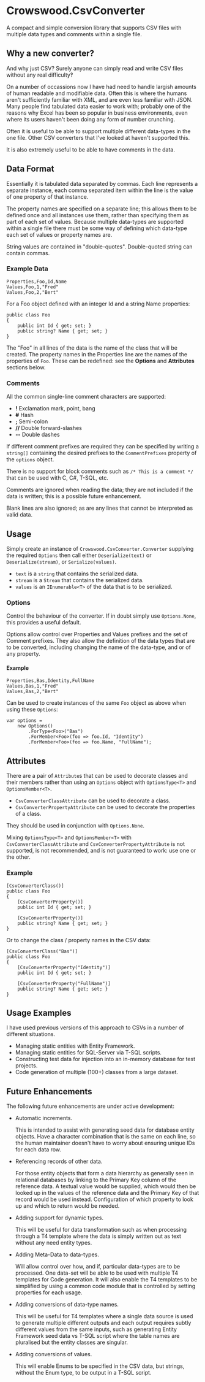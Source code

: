﻿# Crowswood.CsvConverter

A compact and simple conversion library that supports CSV files with multiple 
data types and comments within a single file.

## Why a new converter?

And why just CSV? Surely anyone can simply read and write CSV files without any 
real difficulty‽

On a number of occassions now I have had need to handle largish amounts of human
readable and modifiable data. Often this is where the humans aren't sufficiently
familiar with XML, and are even less familiar with JSON. Many people find 
tabulated data easier to work with; probably one of the reasons why Excel has 
been so popular in business environments, even where its users haven't been 
doing any form of number crunching.

Often it is useful to be able to support multiple different data-types in the 
one file. Other CSV converters that I've looked at haven't supported this.

It is also extremely useful to be able to have comments in the data.

## Data Format

Essentially it is tabulated data separated by commas. Each line represents a 
separate instance, each comma separated item within the line is the value of one
property of that instance.

The property names are specified on a separate line; this allows them to be 
defined once and all instances use them, rather than specifying them as part of 
each set of values. Because multiple data-types are supported within a single 
file there must be some way of defining which data-type each set of values or 
property names are.

String values are contained in "double-quotes". Double-quoted string can contain 
commas.

### Example Data

```
Properties,Foo,Id,Name
Values,Foo,1,"Fred"
Values,Foo,2,"Bert"
```

For a Foo object defined with an integer Id and a string Name properties:
```
public class Foo
{
    public int Id { get; set; }
    public string? Name { get; set; }
}
```

The "Foo" in all lines of the data is the name of the class that will be 
created. The property names in the Properties line are the names of the 
properties of `Foo`. These can be redefined: see the **Options** and 
**Attributes** sections below.

### Comments

All the common single-line comment characters are supported:
- **!** Exclamation mark, point, bang
- **\#** Hash
- **;** Semi-colon
- **//** Double forward-slashes
- **\-\-** Double dashes

If different comment prefixes are required they can be specified by writing a
`string[]` containing the desired prefixes to the `CommentPrefixes` property of 
the `options` object.

There is no support for block comments such as `/* This is a comment */` that 
can be used with C, C#, T-SQL, etc.

Comments are ignored when reading the data; they are not included if the data is
written; this is a possible future enhancement.

Blank lines are also ignored; as are any lines that cannot be interpreted as 
valid data.

## Usage

Simply create an instance of `Crowswood.CsvConverter.Converter` supplying the 
required `Options` then call either `Deserialize(text)` or 
`Deserialize(stream)`, or `Serialize(values)`.
- `text` is a `string` that contains the serialized data.
- `stream` is a `Stream` that contains the serialized data.
- `values` is an `IEnumerable<T>` of the data that is to be serialized.

### Options

Control the behaviour of the converter. If in doubt simply use `Options.None`, 
this provides a useful default.

Options allow control over Properties and Values prefixes and the set of Comment
prefixes. They also allow the definition of the data types that are to be 
converted, including changing the name of the data-type, and or of any property.

#### Example

```
Properties,Bas,Identity,FullName
Values,Bas,1,"Fred"
Values,Bas,2,"Bert"
```

Can be used to create instances of the same `Foo` object as above when using 
these `Options`:
```
var options =
    new Options()
        .ForType<Foo>("Bas")
        .ForMember<Foo>(foo => foo.Id, "Identity")
        .ForMember<Foo>(foo => foo.Name, "FullName");
```

## Attributes

There are a pair of `Attribute`s that can be used to decorate classes and their 
members rather than using an `Options` object with `OptionsType<T>` and 
`OptionsMember<T>`.
- `CsvConverterClassAttribute` can be used to decorate a class.
- `CsvConverterPropertyAttribute` can be used to decorate the properties of a 
class.

They should be used in conjunction with `Options.None`.

Mixing `OptionsType<T>` and `OptionsMember<T>` with `CsvConverterClassAttribute`
and `CsvConverterPropertyAttribute` is not supported, is not recommended, and is
not guaranteed to work: use one or the other.

### Example
```
[CsvConverterClass()]
public class Foo
{
    [CsvConverterProperty()]
    public int Id { get; set; }
    
    [CsvConverterProperty()]
    public string? Name { get; set; }
}
```
Or to change the class / property names in the CSV data:
```
[CsvConverterClass("Bas")]
public class Foo
{
    [CsvConverterProperty("Identity")]
    public int Id { get; set; }
    
    [CsvConverterProperty("FullName")]
    public string? Name { get; set; }
}
```

## Usage Examples

I have used previous versions of this approach to CSVs in a number of different
situations.
- Managing static entities with Entity Framework.
- Managing static entities for SQL-Server via T-SQL scripts.
- Constructing test data for injection into an in-memory database for
test projects.
- Code generation of multiple (100+) classes from a large dataset.

## Future Enhancements

The following future enhancements are under active development:
- Automatic increments.

    This is intended to assist with generating seed data for database entity
    objects. Have a character combination that is the same on each line, so the
    human maintainer doesn't have to worry about ensuring unique IDs for each 
    data row.

- Referencing records of other data.

    For those entity objects that form a data hierarchy as generally seen in
    relational databases by linking to the Primary Key column of the reference
    data. A textual value would be supplied, which would then be looked up in 
    the values of the reference data and the Primary Key of that record would
    be used instead. Configuration of which property to look up and which to 
    return would be needed.

- Adding support for dynamic types. 
    
    This will be useful for data transformation such as when processing through 
    a T4 template where the data is simply written out as text without any need 
    entity types.

- Adding Meta-Data to data-types.

    Will allow control over how, and if, particular data-types are to be 
    processed. One data-set will be able to be used with multiple T4 templates 
    for Code generation. It will also enable the T4 templates to be simplified 
    by using a common code module that is controlled by setting properties for 
    each usage.
    
- Adding conversions of data-type names.

    This will be useful for T4 templates where a single data source is used to 
    generate multiple different outputs and each output requires subtly 
    different values from the same inputs, such as generating Entity Framework 
    seed data vs T-SQL script where the table names are pluralised but the 
    entity classes are singular.
    
- Adding conversions of values.

    This will enable Enums to be specified in the CSV data, but strings, without
    the Enum type, to be output in a T-SQL script.
